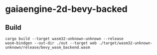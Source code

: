 # gaiaengine-2d-bevy-backed

## Build
```
cargo build --target wasm32-unknown-unknown --release
wasm-bindgen --out-dir ./out --target web ./target/wasm32-unknown-unknown/release/bevy_wasm_backend.wasm
```
